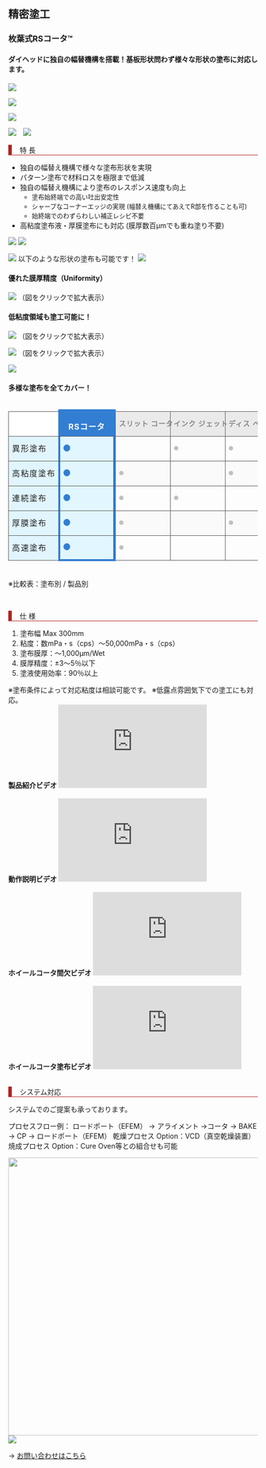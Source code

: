 <style>
	.rs {border-bottom: 1px solid #595959;<br />		border-collapse: collapse;<br />		box-shadow: inset 2px 0 0 #327ed2, inset -2px 0 0 #327ed2;<br />		padding-right: 1%!important;<br />		padding-left: 1%!important;<br />		background-color: #327ed2!important;<br />                border-top: 8px solid #327ed2;<br />		min-width: 115px;<br />		font-size:16px;<br />		font-weight:bold;<br />		letter-spacing: 1px;<br />		color:white;<br />		padding-top:13px!important;<br />		vertical-align: middle;<br />		line-height: 1.3rem;<br />	}<br />	/* .rsbefore {<br />		position: relative;<br />	}<br />	.rsbefore::before {<br />		content: "";<br />		width: 50px;<br />		position: absolute;<br />		bottom: 0;<br />		left: 60px;<br />		border: 6px solid #f1592a;<br />		border-radius: 20px 20px 0 0;<br />		box-shadow: inset 0 20px 0 #fff;<br />		height: calc(100% + 18px);<br />	} */</p>
</style>

<style>
	.rs {
		border-bottom: 1px solid #595959;
		border-collapse: collapse;
		box-shadow: inset 2px 0 0 #327ed2, inset -2px 0 0 #327ed2;
		padding-right: 1%!important;
		padding-left: 1%!important;
		background-color: #327ed2!important;
        border-top: 8px solid #327ed2;
		min-width: 115px;
		font-size:16px;
		font-weight:bold;
		letter-spacing: 1px;
		color:white;
		padding-top:13px!important;
		vertical-align: middle;
		line-height: 1.3rem;
	}
	
</style>



<style>
	.rs {<br />		border-bottom: 1px solid #595959;<br />		border-collapse: collapse;<br />		box-shadow: inset 2px 0 0 #327ed2, inset -2px 0 0 #327ed2;<br />		padding-right: 1%!important;<br />		padding-left: 1%!important;<br />		background-color: #327ed2!important;<br />                border-top: 8px solid #327ed2;<br />		min-width: 115px;<br />		font-size:16px;<br />		font-weight:bold;<br />		letter-spacing: 1px;<br />		color:white;<br />		padding-top:13px!important;<br />		vertical-align: middle;<br />		line-height: 1.3rem;<br />	}<br />	/* .rsbefore {<br />		position: relative;<br />	}<br />	.rsbefore::before {<br />		content: "";<br />		width: 50px;<br />		position: absolute;<br />		bottom: 0;<br />		left: 60px;<br />		border: 6px solid #f1592a;<br />		border-radius: 20px 20px 0 0;<br />		box-shadow: inset 0 20px 0 #fff;<br />		height: calc(100% + 18px);<br />	} */</p>
</style>
<h2>精密塗工</h2>
<h3>枚葉式RSコータ™</h3>
<h4>ダイヘッドに独自の幅替機構を搭載！基板形状問わず様々な形状の塗布に対応します。</h4>
<img src="//chugai.co.jp/wp/wp-content/uploads/2020/06/pat_mark-03.png" />

<a href="//chugai.co.jp/wp/wp-content/uploads/2020/06/20230530RSLABO.pdf" target="_blank"><img src="//chugai.co.jp/wp/wp-content/uploads/2020/06/RSLABO-BTN230530.png" /></a>

<a href="//chugai.co.jp/rs-coater-news-cf/" target="_blank"><img src="//chugai.co.jp/wp/wp-content/uploads/2021/03/sustainable-btn.png" /></a>

<img src="//chugai.co.jp/wp/wp-content/uploads/2021/03/rs-corter2211.jpg" />　<img src="//chugai.co.jp/wp/wp-content/uploads/2021/03/RtoRtypeRScoater-on-cach.png" />
<p style="border-left: 7px solid #b22222; border-bottom: 1px solid #b22222; padding-left: 16px;">特 長</p>

<ul>
 	<li>独自の幅替え機構で様々な塗布形状を実現</li>
 	<li>パターン塗布で材料ロスを極限まで低減</li>
 	<li>独自の幅替え機構により塗布のレスポンス速度も向上
<ul style="margin-bottom: 0px!important;">
 	<li style="font-size: 0.9em;">塗布始終端での高い吐出安定性</li>
 	<li style="font-size: 0.9em;">シャープなコーナーエッジの実現
(幅替え機構にてあえてR部を作ることも可)</li>
 	<li style="font-size: 0.9em;">始終端でのわずらわしい補正レシピ不要</li>
</ul>
</li>
 	<li>高粘度塗布液・厚膜塗布にも対応
(膜厚数百μmでも重ね塗り不要)</li>
</ul>
<img src="//chugai.co.jp/wp/wp-content/uploads/2021/03/rs-coater-houkou.png" />

<img src="//chugai.co.jp/wp/wp-content/uploads/2021/03/RS-coater-fig.png" />

<a href="//chugai.co.jp/rs-inquiry/" target="_blank"><img src="//chugai.co.jp/wp/wp-content/uploads/2020/06/ikei-form-btm.png" /></a>
以下のような形状の塗布も可能です！
<img src="//chugai.co.jp/wp/wp-content/uploads/2020/06/New-Coating-Direction.png" />
<h4>優れた膜厚精度（Uniformity）</h4>
<a href="//chugai.co.jp/wp/wp-content/uploads/2021/03/rs-coater-bunpu-l.jpg" target="_blank"><img src="//chugai.co.jp/wp/wp-content/uploads/2021/03/rs-coater-bunpu-s.jpg" /></a>
（図をクリックで拡大表示）
<h4>低粘度領域も塗工可能に！</h4>
<a href="//chugai.co.jp/wp/wp-content/uploads/2021/03/RS-ryouiki1L.jpg" target="_blank"><img src="//chugai.co.jp/wp/wp-content/uploads/2021/03/RS-ryouiki1.jpg" /></a>
（図をクリックで拡大表示）

<a href="//chugai.co.jp/wp/wp-content/uploads/2021/03/RS-ryouiki2L.jpg" target="_blank"><img src="//chugai.co.jp/wp/wp-content/uploads/2021/03/RS-ryouiki2.jpg" /></a>
（図をクリックで拡大表示）

<img src="//chugai.co.jp/wp/wp-content/uploads/2020/06/rs-coater-manga.png" />
<!-- 表の挿入 -->
<h4>多様な塗布を全てカバー！</h4>
<div id="table-container" style="overflow-x: scroll!important;">
<table class="rsbefore" style="max-width: 560px;">
<tbody style="text-wrap: nowrap;">
<tr style="font-size: 14px; height: 50px;">
<th style="border-top: 1px solid #595959; border-left: 1px solid #595959; border-collapse: collapse; padding-right: 1%!important; padding-left: 1%!important; background-color: #ffffff; min-width: 100px; font-size: 10px; letter-spacing: 1px; color: black;"></th>
<th class="rs">RSコータ</th>
<th style="border: 1px solid #595959; border-collapse: collapse; padding-right: 1%!important; padding-left: 1%!important; background-color: #eaeaea; min-width: 83px; font-size: 14px; letter-spacing: 1px; color: #848484; vertical-align: middle; line-height: 1.3rem!important;">スリット
コータ</th>
<th style="border: 1px solid #595959; border-collapse: collapse; padding-right: 1%!important; padding-left: 1%!important; background-color: #eaeaea; min-width: 83px; font-size: 14px; letter-spacing: 1px; color: #848484; vertical-align: middle; line-height: 1.3rem!important;">インク
ジェット</th>
<th style="border: 1px solid #595959; border-collapse: collapse; padding-right: 1%!important; padding-left: 1%!important; background-color: #eaeaea; min-width: 83px; font-size: 14px; letter-spacing: 1px; color: #848484; vertical-align: middle; line-height: 1.3rem!important;">ディス
ペンサー</th>
<th style="border: 1px solid #595959; border-collapse: collapse; padding-right: 1%!important; padding-left: 1%!important; background-color: #eaeaea; min-width: 83px; font-size: 14px; letter-spacing: 1px; color: #848484; vertical-align: middle; line-height: 1.3rem!important;">スクリーン
印刷</th>
</tr>
<tr style="font-size: 12px; height: 50px;">
<td style="border-top: 1px solid #595959; border-bottom: 1px solid #595959; border-left: 1px solid #595959; border-collapse: collapse; font-size: 16px; color: #232323; padding-right: 1%!important; padding-left: 1%!important; min-width: 90px; background-color: #e1f5ff; letter-spacing: 0.1rem;">異形塗布</td>
<td style="border-top: 1px solid #595959; border-bottom: 1px solid #595959; border-collapse: collapse; box-shadow: inset 4px 0 0 #327ed2, inset -4px 0 0 #327ed2; color: #327ed2; font-size: 18px; background-color: #e1f6ff;">●</td>
<td style="border: 1px solid #595959; border-collapse: collapse; font-size: 12px; color: #c0c0c0;"></td>
<td style="border: 1px solid #595959; border-collapse: collapse; font-size: 12px; color: #c0c0c0;">●</td>
<td style="border: 1px solid #595959; border-collapse: collapse; font-size: 12px; color: #c0c0c0;">●</td>
<td style="border: 1px solid #595959; border-collapse: collapse; font-size: 12px; color: #c0c0c0;">●</td>
</tr>
<tr style="font-size: 12px; height: 50px;">
<td style="border-top: 1px solid #595959; border-bottom: 1px solid #595959; border-left: 1px solid #595959; border-collapse: collapse; font-size: 16px; color: #232323; padding-right: 1%!important; padding-left: 1%!important; min-width: 55px; background-color: #e1f5ff; letter-spacing: 0.1rem;">高粘度塗布</td>
<td style="border-top: 1px solid #595959; border-bottom: 1px solid #595959; border-collapse: collapse; box-shadow: inset 4px 0 0 #327ed2, inset -4px 0 0 #327ed2; color: #327ed2; font-size: 18px; background-color: #e1f6ff;">●</td>
<td style="border: 1px solid #595959; border-collapse: collapse; font-size: 12px; color: #c0c0c0; background-color: #fafafa;">●</td>
<td style="border: 1px solid #595959; border-collapse: collapse; font-size: 12px; color: #c0c0c0; background-color: #fafafa;"></td>
<td style="border: 1px solid #595959; border-collapse: collapse; font-size: 12px; color: #c0c0c0; background-color: #fafafa;">●</td>
<td style="border: 1px solid #595959; border-collapse: collapse; font-size: 12px; color: #c0c0c0; background-color: #fafafa;">●</td>
</tr>
<tr style="font-size: 12px; height: 50px;">
<td style="border-top: 1px solid #595959; border-bottom: 1px solid #595959; border-left: 1px solid #595959; border-collapse: collapse; font-size: 16px; color: #232323; padding-right: 1%!important; padding-left: 1%!important; min-width: 55px; background-color: #e1f5ff; letter-spacing: 0.1rem;">連続塗布</td>
<td style="border-top: 1px solid #595959; border-bottom: 1px solid #595959; border-collapse: collapse; box-shadow: inset 4px 0 0 #327ed2, inset -4px 0 0 #327ed2; color: #327ed2; font-size: 18px; background-color: #e1f6ff;">●</td>
<td style="border: 1px solid #595959; border-collapse: collapse; font-size: 12px; color: #c0c0c0;">●</td>
<td style="border: 1px solid #595959; border-collapse: collapse; font-size: 12px; color: #c0c0c0;">●</td>
<td style="border: 1px solid #595959; border-collapse: collapse; font-size: 12px; color: #c0c0c0;"></td>
<td style="border: 1px solid #595959; border-collapse: collapse; font-size: 12px; color: #c0c0c0;">●</td>
</tr>
<tr style="font-size: 12px; height: 50px;">
<td style="border-top: 1px solid #595959; border-bottom: 1px solid #595959; border-left: 1px solid #595959; border-collapse: collapse; font-size: 16px; color: #232323; padding-right: 1%!important; padding-left: 1%!important; min-width: 55px; background-color: #e1f5ff; letter-spacing: 0.1rem;">厚膜塗布</td>
<td style="border-top: 1px solid #595959; border-bottom: 1px solid #595959; border-collapse: collapse; box-shadow: inset 4px 0 0 #327ed2, inset -4px 0 0 #327ed2; color: #327ed2; font-size: 18px; background-color: #e1f6ff;">●</td>
<td style="border: 1px solid #595959; border-collapse: collapse; font-size: 12px; color: #c0c0c0; background-color: #fafafa;">●</td>
<td style="border: 1px solid #595959; border-collapse: collapse; font-size: 12px; color: #c0c0c0; background-color: #fafafa;"></td>
<td style="border: 1px solid #595959; border-collapse: collapse; font-size: 12px; color: #c0c0c0; background-color: #fafafa;">●</td>
<td style="border: 1px solid #595959; border-collapse: collapse; font-size: 12px; color: #c0c0c0; background-color: #fafafa;"></td>
</tr>
<tr style="font-size: 12px; height: 50px;">
<td style="border-top: 1px solid #595959; border-bottom: 1px solid #595959; border-left: 1px solid #595959; border-collapse: collapse; font-size: 16px; color: #232323; padding-right: 1%!important; padding-left: 1%!important; min-width: 55px; background-color: #e1f5ff; letter-spacing: 0.1rem;">高速塗布</td>
<td style="border-top: 1px solid #595959; border-bottom: 4px solid #327ed2; border-collapse: collapse; box-shadow: inset 4px 0 0 #327ed2, inset -4px 0 0 #327ed2; color: #327ed2; font-size: 18px; background-color: #e1f6ff;">●</td>
<td style="border: 1px solid #595959; border-collapse: collapse; font-size: 12px; color: #c0c0c0;">●</td>
<td style="border: 1px solid #595959; border-collapse: collapse; font-size: 12px; color: #c0c0c0;"></td>
<td style="border: 1px solid #595959; border-collapse: collapse; font-size: 12px; color: #c0c0c0;"></td>
<td style="border: 1px solid #595959; border-collapse: collapse; font-size: 12px; color: #c0c0c0;"></td>
</tr>
</tbody>
</table>
</div>
<p style="padding-top: 5px;">※比較表：塗布別 / 製品別</p>
&nbsp;
<p style="border-left: 7px solid #b22222; border-bottom: 1px solid #b22222; padding-left: 16px;">仕 様</p>

<ol>
 	<li>塗布幅 Max 300mm</li>
 	<li>粘度：数mPa・s（cps）〜50,000mPa・s（cps）</li>
 	<li>塗布膜厚：～1,000μm/Wet</li>
 	<li>膜厚精度：±3〜5％以下</li>
 	<li>塗液使用効率：90％以上</li>
</ol>
※塗布条件によって対応粘度は相談可能です。
※低露点雰囲気下での塗工にも対応。
<div class="ifr-mwh560-315" style="font-weight: bold;">製品紹介ビデオ
<iframe title="YouTube video player" src="https://www.youtube.com/embed/sH61MrGKRQ0" width="300" height="168" frameborder="0" allowfullscreen="allowfullscreen"></iframe></div>
&nbsp;
<div class="ifr-mwh560-315" style="font-weight: bold;">動作説明ビデオ
<iframe title="YouTube video player" src="https://www.youtube.com/embed/9eug3pzyMds" width="300" height="168" frameborder="0" allowfullscreen="allowfullscreen"></iframe></div>
&nbsp;
<div class="ifr-mwh560-315" style="font-weight: bold;">ホイールコータ間欠ビデオ
<iframe title="YouTube video player" src="https://www.youtube.com/embed/tKpnUiE3aYk" width="300" height="168" frameborder="0" allowfullscreen="allowfullscreen"></iframe></div>
&nbsp;
<div class="ifr-mwh560-315" style="font-weight: bold;">ホイールコータ塗布ビデオ
<iframe title="YouTube video player" src="https://www.youtube.com/embed/zwZK0g5X_oE" width="300" height="168" frameborder="0" allowfullscreen="allowfullscreen"></iframe></div>
&nbsp;
<p style="border-left: 7px solid #b22222; border-bottom: 1px solid #b22222; padding-left: 16px;">システム対応</p>
システムでのご提案も承っております。

プロセスフロー例：
ロードポート（EFEM） → アライメント →コータ → BAKE → CP → ロードポート（EFEM）
乾燥プロセス Option：VCD（真空乾燥装置）
焼成プロセス Option：Cure Oven等との組合せも可能

<img style="width: 560px; max-width: 100%;" src="//chugai.co.jp/wp/wp-content/uploads/2020/06/RS-coater-system.jpg" alt="" />
<a href="https://emotion-tech.net/pFEhUb0d" target="_blank"><img src="//chugai.co.jp/wp/wp-content/uploads/2021/03/ankeito-btn.png" /></a>

→ <a href="/contact_form/" target="_blank">お問い合わせはこちら</a>
<div id="test"></div>
<!--
<h2>関連受託テストのご紹介</h2>
<h3>受託テーマ 「円形基材への精密塗工テスト」</h3>
<div style="float: left;"><img src="//chugai.co.jp/wp/wp-content/uploads/2016/07/p13_04s.jpg" /></div>
<div style="float: left; margin-left: 50px;">
<div class="test_b_1">テスト装置名</div>
<div style="; padding-bottom: 9px;">円コータ</div>
<div class="test_b_1">テスト装置の設置場所</div>
<div style="padding-bottom: 9px;">当社堺事業所（大阪府堺市）</div>
<div style="border: 1px solid #b22222; padding: 4px; background-color: #ffeeee;"><a href="/contact_form/" target="_blank">お申し込み・お問い合わせは「受託テストのお申し込み」フォームをご利用ください。</a></div>
</div>
<div class="clear"></div>
<p style="border-left: 7px solid #b22222; border-bottom: 1px solid #b22222; padding-left: 16px; margin-top: 2em;">装置概要</p>

<ul style="list-style: none;">
 	<li>ウエハなどの円形基材に、直接・ノンタッチで円形の全面・全量塗工を行う装置です。
従来から使用されてきたスピンコータと異なり、塗工液ロスの無い高精度のコータです。またスピンコータでは難しいとされた高粘度塗工液の使用や厚塗りも可能です。</li>
</ul>
<p style="border-left: 7px solid #b22222; border-bottom: 1px solid #b22222; padding-left: 16px;">主な用途</p>

<ul style="list-style: none;">
 	<li>●半導体／半導体パッケージング　●電子部品　●各種ディスク　●回路形成膜
●電極　●磁性材　●絶縁膜　●導電膜　●MEMS　●半導体パッケージング　など</li>
</ul>
<p style="border-left: 7px solid #b22222; border-bottom: 1px solid #b22222; padding-left: 16px;">装置仕様</p>

<ul style="list-style: none;">
 	<li>●最大基材寸法：φ180mm
●塗工膜厚：WET50μm〜
●塗工液粘度：0.001～100Pa・s（1～100,000cps）
●装置環境：class 100
●基板搬送：Operatorによる手作業</li>
</ul>
<span style="color: #b22222;">▼テスト概要の説明項目</span>（テストお申し込みの際、これらの項目をご参考に、概要説明願います。)
<div style="border: 1px solid #b22222; padding: 5px;">・基材（材質、寸法）　・塗工液（品名、粘度、塗工膜厚）</div>
<h3>受託テストのお申し込み・お問い合わせ</h3>
<ul>
 	<li>テストは基本的に有償です。（テスト詳細が確定後、お見積書を提出いたします。）</li>
 	<li>テストを希望される方は、下記の「受託テストのお申し込み」ボタンをクリックし、「テストお申し込み専用フォーム」に必要事項を入力のうえ、送信してください。</li>
 	<li>ご依頼内容によっては、お断りする場合もあります。</li>
 	<li>テスト装置の使用状況により、長期間お待ちいただかなければならない場合があります。</li>
</ul>
<b>※ 中外炉工業では、設備導入のご商談を頂いているお客様のためのテスト装置を準備しています。<span style="color: red;">賃加工や単独テストなどはお引き受けしておりません</span>ので、ご了承願います。</b>

→<a href="/contact_form/" target="_blank">受託テストのお申し込み</a>
-->
<script>
	function applyResponsiveStyles() {
    var tableContainer = document.getElementById('table-container');
    if (window.innerWidth <= 800) {
        tableContainer.style.overflowX = 'scroll';
    } else {
        tableContainer.style.overflowX = 'auto';
    }
}

// ページロード時とウィンドウリサイズ時に関数を呼び出す
window.addEventListener('load', applyResponsiveStyles);
window.addEventListener('resize', applyResponsiveStyles);
</script>

## 10/04追加 index10.html(展示会2024ページ追加など)
命名規則でファイル制作、設置